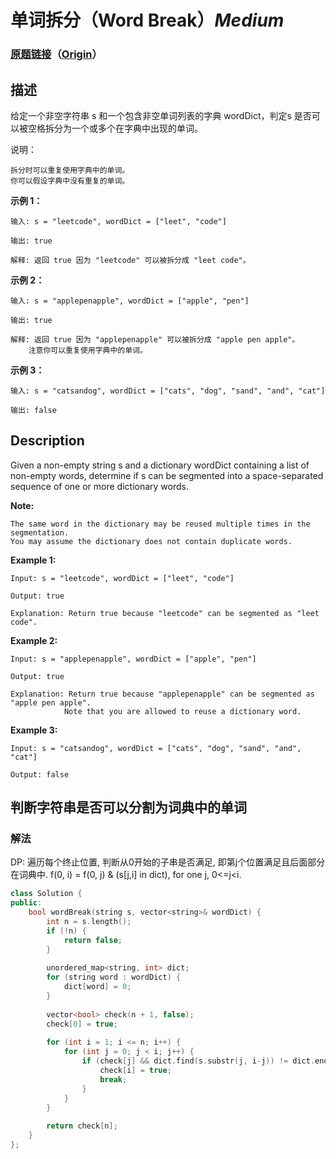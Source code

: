 # 单词拆分（Word Break）*Medium*
### [原题链接](https://leetcode-cn.com/problems/word-break)（[Origin](https://leetcode.com/problems/word-break)）
## 描述
给定一个非空字符串 s 和一个包含非空单词列表的字典 wordDict，判定s 是否可以被空格拆分为一个或多个在字典中出现的单词。

说明：


	拆分时可以重复使用字典中的单词。
	你可以假设字典中没有重复的单词。


**示例 1：**
```
输入: s = "leetcode", wordDict = ["leet", "code"]

输出: true

解释: 返回 true 因为 "leetcode" 可以被拆分成 "leet code"。
```


**示例 2：**
```
输入: s = "applepenapple", wordDict = ["apple", "pen"]

输出: true

解释: 返回 true 因为 "applepenapple" 可以被拆分成 "apple pen apple"。
    注意你可以重复使用字典中的单词。
```


**示例 3：**
```
输入: s = "catsandog", wordDict = ["cats", "dog", "sand", "and", "cat"]

输出: false
```

## Description
Given a non-empty string s and a dictionary wordDict containing a list of non-empty words, determine if s can be segmented into a space-separated sequence of one or more dictionary words.

**Note:**



	The same word in the dictionary may be reused multiple times in the segmentation.
	You may assume the dictionary does not contain duplicate words.


**Example 1:**
```
Input: s = "leetcode", wordDict = ["leet", "code"]

Output: true

Explanation: Return true because "leetcode" can be segmented as "leet code".
```


**Example 2:**
```
Input: s = "applepenapple", wordDict = ["apple", "pen"]

Output: true

Explanation: Return true because "applepenapple" can be segmented as "apple pen apple".
            Note that you are allowed to reuse a dictionary word.
```


**Example 3:**
```
Input: s = "catsandog", wordDict = ["cats", "dog", "sand", "and", "cat"]

Output: false
```



## 判断字符串是否可以分割为词典中的单词
### 解法
DP: 遍历每个终止位置, 判断从0开始的子串是否满足, 即第j个位置满足且后面部分在词典中.
f(0, i) = f(0, j) & (s[j,i] in dict), for one j, 0<=j<i.
```c++
class Solution {
public:
    bool wordBreak(string s, vector<string>& wordDict) { 
        int n = s.length();
        if (!n) {
            return false;
        }
        
        unordered_map<string, int> dict;
        for (string word : wordDict) {
            dict[word] = 0;
        }
        
        vector<bool> check(n + 1, false);
        check[0] = true;
        
        for (int i = 1; i <= n; i++) {
            for (int j = 0; j < i; j++) {
                if (check[j] && dict.find(s.substr(j, i-j)) != dict.end()) {
                    check[i] = true;
                    break;
                }
            }
        }
        
        return check[n];
    }
};
```

